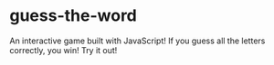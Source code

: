 # guess-the-word
An interactive game built with JavaScript! If you guess all the letters correctly, you win! Try it out!
